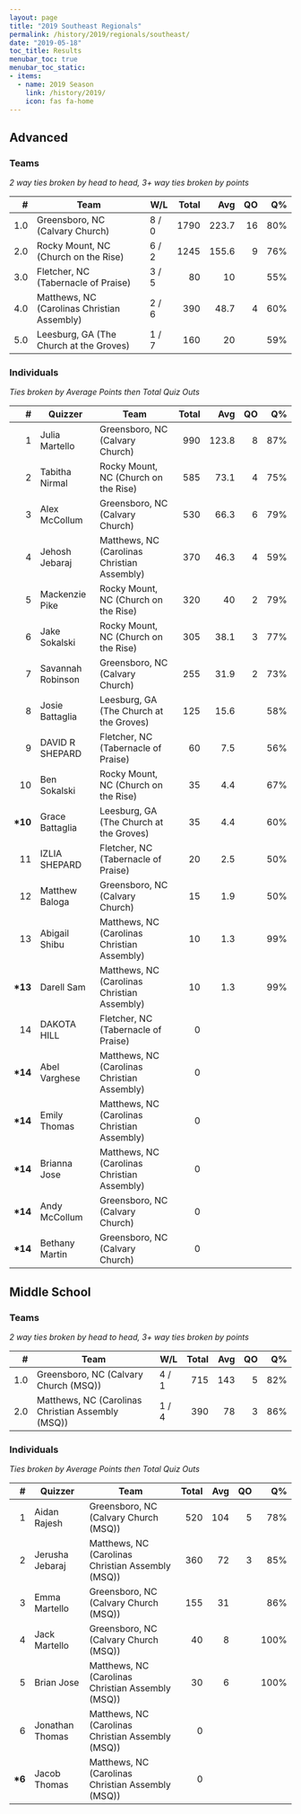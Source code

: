 ```yaml
---
layout: page
title: "2019 Southeast Regionals"
permalink: /history/2019/regionals/southeast/
date: "2019-05-18"
toc_title: Results
menubar_toc: true
menubar_toc_static:
- items:
  - name: 2019 Season
    link: /history/2019/
    icon: fas fa-home
---
```


## Advanced

### Teams

*2 way ties broken by head to head, 3+ way ties broken by points*

|    # | Team                                        | W/L   | Total |   Avg |   QO |   Q% |
| ---: | ------------------------------------------- | ----- | ----: | ----: | ---: | ---: |
|  1.0 | Greensboro, NC (Calvary Church)             | 8 / 0 |  1790 | 223.7 |   16 |  80% |
|  2.0 | Rocky Mount, NC (Church on the Rise)        | 6 / 2 |  1245 | 155.6 |    9 |  76% |
|  3.0 | Fletcher, NC (Tabernacle of Praise)         | 3 / 5 |    80 |    10 |      |  55% |
|  4.0 | Matthews, NC (Carolinas Christian Assembly) | 2 / 6 |   390 |  48.7 |    4 |  60% |
|  5.0 | Leesburg, GA (The Church at the Groves)     | 1 / 7 |   160 |    20 |      |  59% |

### Individuals

*Ties broken by Average Points then Total Quiz Outs*

|        # | Quizzer           | Team                                        | Total |   Avg |   QO |   Q% |
| -------: | ----------------- | ------------------------------------------- | ----: | ----: | ---: | ---: |
|        1 | Julia Martello    | Greensboro, NC (Calvary Church)             |   990 | 123.8 |    8 |  87% |
|        2 | Tabitha Nirmal    | Rocky Mount, NC (Church on the Rise)        |   585 |  73.1 |    4 |  75% |
|        3 | Alex McCollum     | Greensboro, NC (Calvary Church)             |   530 |  66.3 |    6 |  79% |
|        4 | Jehosh Jebaraj    | Matthews, NC (Carolinas Christian Assembly) |   370 |  46.3 |    4 |  59% |
|        5 | Mackenzie Pike    | Rocky Mount, NC (Church on the Rise)        |   320 |    40 |    2 |  79% |
|        6 | Jake Sokalski     | Rocky Mount, NC (Church on the Rise)        |   305 |  38.1 |    3 |  77% |
|        7 | Savannah Robinson | Greensboro, NC (Calvary Church)             |   255 |  31.9 |    2 |  73% |
|        8 | Josie Battaglia   | Leesburg, GA (The Church at the Groves)     |   125 |  15.6 |      |  58% |
|        9 | DAVID R SHEPARD   | Fletcher, NC (Tabernacle of Praise)         |    60 |   7.5 |      |  56% |
|       10 | Ben Sokalski      | Rocky Mount, NC (Church on the Rise)        |    35 |   4.4 |      |  67% |
| **\*10** | Grace Battaglia   | Leesburg, GA (The Church at the Groves)     |    35 |   4.4 |      |  60% |
|       11 | IZLIA SHEPARD     | Fletcher, NC (Tabernacle of Praise)         |    20 |   2.5 |      |  50% |
|       12 | Matthew Baloga    | Greensboro, NC (Calvary Church)             |    15 |   1.9 |      |  50% |
|       13 | Abigail Shibu     | Matthews, NC (Carolinas Christian Assembly) |    10 |   1.3 |      |  99% |
| **\*13** | Darell Sam        | Matthews, NC (Carolinas Christian Assembly) |    10 |   1.3 |      |  99% |
|       14 | DAKOTA HILL       | Fletcher, NC (Tabernacle of Praise)         |     0 |       |      |      |
| **\*14** | Abel Varghese     | Matthews, NC (Carolinas Christian Assembly) |     0 |       |      |      |
| **\*14** | Emily Thomas      | Matthews, NC (Carolinas Christian Assembly) |     0 |       |      |      |
| **\*14** | Brianna Jose      | Matthews, NC (Carolinas Christian Assembly) |     0 |       |      |      |
| **\*14** | Andy McCollum     | Greensboro, NC (Calvary Church)             |     0 |       |      |      |
| **\*14** | Bethany Martin    | Greensboro, NC (Calvary Church)             |     0 |       |      |      |

## Middle School

### Teams

*2 way ties broken by head to head, 3+ way ties broken by points*

|    # | Team                                              | W/L   | Total |  Avg |   QO |   Q% |
| ---: | ------------------------------------------------- | ----- | ----: | ---: | ---: | ---: |
|  1.0 | Greensboro, NC (Calvary Church (MSQ))             | 4 / 1 |   715 |  143 |    5 |  82% |
|  2.0 | Matthews, NC (Carolinas Christian Assembly (MSQ)) | 1 / 4 |   390 |   78 |    3 |  86% |

### Individuals

*Ties broken by Average Points then Total Quiz Outs*

|       # | Quizzer         | Team                                              | Total |  Avg |   QO |   Q% |
| ------: | --------------- | ------------------------------------------------- | ----: | ---: | ---: | ---: |
|       1 | Aidan Rajesh    | Greensboro, NC (Calvary Church (MSQ))             |   520 |  104 |    5 |  78% |
|       2 | Jerusha Jebaraj | Matthews, NC (Carolinas Christian Assembly (MSQ)) |   360 |   72 |    3 |  85% |
|       3 | Emma Martello   | Greensboro, NC (Calvary Church (MSQ))             |   155 |   31 |      |  86% |
|       4 | Jack Martello   | Greensboro, NC (Calvary Church (MSQ))             |    40 |    8 |      | 100% |
|       5 | Brian Jose      | Matthews, NC (Carolinas Christian Assembly (MSQ)) |    30 |    6 |      | 100% |
|       6 | Jonathan Thomas | Matthews, NC (Carolinas Christian Assembly (MSQ)) |     0 |      |      |      |
| **\*6** | Jacob Thomas    | Matthews, NC (Carolinas Christian Assembly (MSQ)) |     0 |      |      |      |
